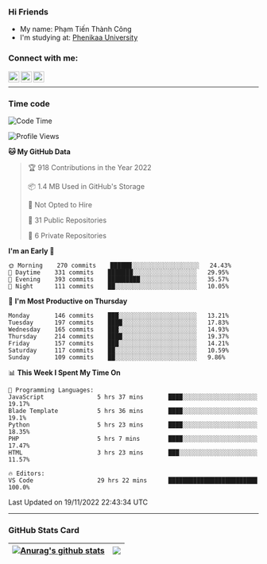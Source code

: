### Hi Friends

- My name: Phạm Tiến Thành Công
- I'm studying at: [Phenikaa University]


### Connect with me:
[<img align="left" alt="PhamTienThanhCong | Facebook" width="22px" src="https://upload.wikimedia.org/wikipedia/commons/thumb/1/16/Facebook-icon-1.png/640px-Facebook-icon-1.png" />][facebook]
[<img align="left" alt="PhamTienThanhCong | Zalo" width="22px" src="https://www.anphatpc.com.vn/template/anphat_2020v2/images/icon-zalo.jpg" />][zalo]
[<img align="left" alt="PhamTienThanhCong | LinkedIn" width="22px" src="https://cdn3.iconfinder.com/data/icons/inficons/512/linkedin.png" />][linkedin]

<br />

---

### Time code

<!--START_SECTION:waka-->
![Code Time](http://img.shields.io/badge/Code%20Time-734%20hrs%2017%20mins-blue)

![Profile Views](http://img.shields.io/badge/Profile%20Views-45-blue)

**🐱 My GitHub Data** 

> 🏆 918 Contributions in the Year 2022
 > 
> 📦 1.4 MB Used in GitHub's Storage 
 > 
> 🚫 Not Opted to Hire
 > 
> 📜 31 Public Repositories 
 > 
> 🔑 6 Private Repositories  
 > 
**I'm an Early 🐤** 

```text
🌞 Morning    270 commits    ██████░░░░░░░░░░░░░░░░░░░   24.43% 
🌆 Daytime    331 commits    ███████░░░░░░░░░░░░░░░░░░   29.95% 
🌃 Evening    393 commits    █████████░░░░░░░░░░░░░░░░   35.57% 
🌙 Night      111 commits    ██░░░░░░░░░░░░░░░░░░░░░░░   10.05%

```
📅 **I'm Most Productive on Thursday** 

```text
Monday       146 commits    ███░░░░░░░░░░░░░░░░░░░░░░   13.21% 
Tuesday      197 commits    ████░░░░░░░░░░░░░░░░░░░░░   17.83% 
Wednesday    165 commits    ███░░░░░░░░░░░░░░░░░░░░░░   14.93% 
Thursday     214 commits    ████░░░░░░░░░░░░░░░░░░░░░   19.37% 
Friday       157 commits    ███░░░░░░░░░░░░░░░░░░░░░░   14.21% 
Saturday     117 commits    ██░░░░░░░░░░░░░░░░░░░░░░░   10.59% 
Sunday       109 commits    ██░░░░░░░░░░░░░░░░░░░░░░░   9.86%

```


📊 **This Week I Spent My Time On** 

```text
💬 Programming Languages: 
JavaScript               5 hrs 37 mins       ████░░░░░░░░░░░░░░░░░░░░░   19.17% 
Blade Template           5 hrs 36 mins       ████░░░░░░░░░░░░░░░░░░░░░   19.1% 
Python                   5 hrs 23 mins       ████░░░░░░░░░░░░░░░░░░░░░   18.35% 
PHP                      5 hrs 7 mins        ████░░░░░░░░░░░░░░░░░░░░░   17.47% 
HTML                     3 hrs 23 mins       ███░░░░░░░░░░░░░░░░░░░░░░   11.57%

🔥 Editors: 
VS Code                  29 hrs 22 mins      █████████████████████████   100.0%

```


 Last Updated on 19/11/2022 22:43:34 UTC
<!--END_SECTION:waka-->

---

### GitHub Stats Card

| <a href="https://github.com/phamtienthanhcong"><img align="center" src="https://github-readme-stats.vercel.app/api?username=PhamTienThanhCong&show_icons=true&include_all_commits=true&theme=buefy&hide_border=true&theme=ocean_dark" alt="Anurag's github stats" /></a> | <a href="https://github.com/phamtienthanhcong"><img align="center" src="https://github-readme-stats.vercel.app/api/top-langs/?username=PhamTienThanhCong&layout=compact&theme=buefy&hide_border=true&theme=ocean_dark" /></a> |
| ------------- | ------------- |

[Phenikaa University]: https://phenikaa-uni.edu.vn/vi
[facebook]: https://www.facebook.com/phamtienthanhcong
[linkedin]: https://linkedin.com/in/phamtienthanhcong
[zalo]: https://zalo.me/0396396332
[tiktok]: https://www.tiktok.com/@phamtienthanhcong
[web]: https://github.com/PhamTienThanhCong/web_dev
[min project]: https://github.com/PhamTienThanhCong/Project-Of-Web
[c and cpp]: https://github.com/PhamTienThanhCong/Code_C_and_Cpro
[python]: https://github.com/PhamTienThanhCong/Python_beginer
